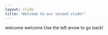 ```yaml
---
layout: slide
title: "Welcome to our second slide!"
---
```

welcome welcome
Use the left arrow to go back!
